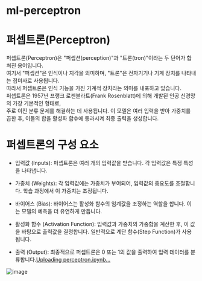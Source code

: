 # ml-perceptron

# 퍼셉트론(Perceptron)
퍼셉트론(Perceptron)은 "퍼셉션(perception)"과 "트론(tron)"이라는 두 단어가 합쳐진 용어입니다.   
여기서 "퍼셉션"은 인식이나 지각을 의미하며, "트론"은 전자기기나 기계 장치를 나타내는 접미사로 사용됩니다.  
따라서 퍼셉트론은 인식 기능을 가진 기계적 장치라는 의미를 내포하고 있습니다.  
퍼셉트론은 1957년 프랭크 로젠블라트(Frank Rosenblatt)에 의해 개발된 인공 신경망의 가장 기본적인 형태로,  
주로 이진 분류 문제를 해결하는 데 사용됩니다. 
이 모델은 여러 입력을 받아 가중치를 곱한 후, 이들의 합을 활성화 함수에 통과시켜 최종 출력을 생성합니다.    

# 퍼셉트론의 구성 요소
- 입력값 (Inputs): 퍼셉트론은 여러 개의 입력값을 받습니다. 각 입력값은 특정 특성을 나타냅니다.

- 가중치 (Weights): 각 입력값에는 가중치가 부여되어, 입력값의 중요도를 조절합니다. 학습 과정에서 이 가중치는 조정됩니다.

- 바이어스 (Bias): 바이어스는 활성화 함수의 임계값을 조정하는 역할을 합니다. 이는 모델의 예측을 더 유연하게 만듭니다.

- 활성화 함수 (Activation Function): 입력값과 가중치의 가중합을 계산한 후, 이 값을 바탕으로 출력값을 결정합니다. 일반적으로 계단 함수(Step Function)가 사용됩니다.

- 출력 (Output): 최종적으로 퍼셉트론은 0 또는 1의 값을 출력하여 입력 데이터를 분류합니다.[Uploading perceptron.ipynb…]()


![image](https://github.com/user-attachments/assets/ec0a6ef0-c07a-4b36-be93-11cfbacb5f18)


